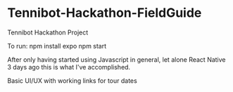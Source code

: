 # Tennibot-Hackathon-FieldGuide
Tennibot Hackathon Project

To run:
npm install expo
npm start

After only having started using Javascript in general, let alone React Native 3 days ago this is what I've accomplished.

Basic UI/UX with working links for tour dates

